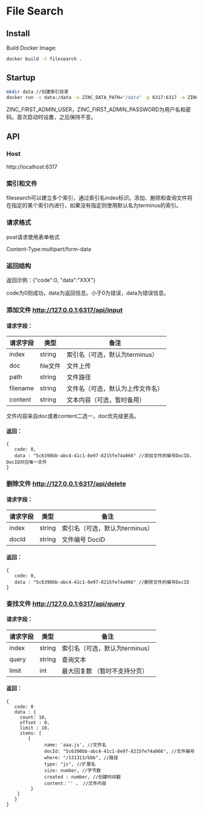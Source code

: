 # File Search
## Install
Build Docker Image:

```sh
docker build -t filesearch .
```
## Startup
```sh
mkdir data //创建索引目录
docker run -v data:/data -e ZINC_DATA_PATH="/data" -p 6317:6317 -e ZINC_FIRST_ADMIN_USER=admin -e ZINC_FIRST_ADMIN_PASSWORD=User#123 --name searcher filesearch
```
ZINC_FIRST_ADMIN_USER，ZINC_FIRST_ADMIN_PASSWORD为用户名和密码。首次启动时设置，之后保持不变。

## API
### Host
http://localhost:6317

### 索引和文件
filesearch可以建立多个索引，通过索引名index标识。添加、删除和查询文件将在指定的某个索引内进行，如果没有指定则使用默认名为terminus的索引。

### 请求格式
post请求使用表单格式

Content-Type:multipart/form-data

### 返回结构

返回示例：{"code":0, "data":"XXX"}

code为0则成功，data为返回信息。小于0为错误，data为错误信息。

### 添加文件 http://127.0.0.1:6317/api/input

#### 请求字段：

| 请求字段 | 类型     | 备注                             |
| -------- | -------- | -------------------------------- |
| index    | string   | 索引名（可选，默认为terminus）  |
| doc      | file文件 | 文件上传                         |
| path     | string   | 文件路径                         |
| filename | string   | 文件名（可选，默认为上传文件名） |
| content  | string   | 文本内容（可选，暂时备用）       |

文件内容来自doc或者content二选一，doc优先级更高。

#### 返回：

```
{
   code: 0,
   data : "5c6390bb-abc4-41c1-8e97-8215fe74a066" //添加文件的编号DocID，DocID对应唯一文件
}
```

### 删除文件 http://127.0.0.1:6317/api/delete

#### 请求字段：

| 请求字段 | 类型   | 备注                            |
| -------- | ------ | ------------------------------- |
| index    | string | 索引名（可选，默认为terminus） |
| docId    | string | 文件编号 DocID                  |

#### 返回：

```
{
   code: 0,
   data : "5c6390bb-abc4-41c1-8e97-8215fe74a066" //删除文件的编号DocID
}
```

### 查找文件 http://127.0.0.1:6317/api/query

#### 请求字段：

| 请求字段 | 类型   | 备注                            |
| -------- | ------ | ------------------------------- |
| index    | string | 索引名（可选，默认为terminus） |
| query    | string | 查询文本                        |
| limit    | int    | 最大回复数 （暂时不支持分页）   |

#### 返回：

```
{
   code: 0
   data : {
     count: 10,
     offset : 0,
     limit : 10,
     items: [
        {	
              name: 'aaa.js', //文件名
              docId: "5c6390bb-abc4-41c1-8e97-8215fe74a066", //文件编号
              where: "/131313/bbb", //路径
              type: "js", //扩展名
              size: number, //字节数
              created : number, //创建时间戳
              content：'' ， //文件内容
         }
    ]
   }
}
```
